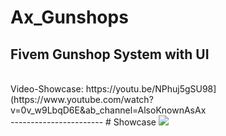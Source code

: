 # Ax_Gunshops
Fivem Gunshop System with UI
------------------------
<br>
Video-Showcase: https://youtu.be/NPhuj5gSU98](https://www.youtube.com/watch?v=0v_w9LbqD6E&ab_channel=AlsoKnownAsAx
<br>
-----------------------
# Showcase
<img src="https://media.discordapp.net/attachments/968846746513989672/1142131827084120274/image.png?width=734&height=380">
